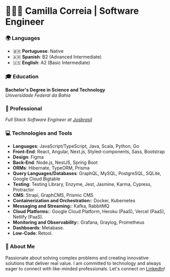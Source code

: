 # 👩🏽‍💻 Camilla Correia | Software Engineer

### 🌍 Languages

- 🇧🇷 **Portuguese**: Native
- 🇦🇷 **Spanish**: B2 (Advanced Intermediate)
- 🇺🇸 **English**: A2 (Basic Intermediate)

### 🎓 Education

**Bachelor's Degree in Science and Technology**  
_Universidade Federal da Bahia_

### 💼 Professional

_Full Stack Software Engineer at [Jusbrasil](https://www.jusbrasil.com.br/)_

### 💻 Technologies and Tools

- **Languages**: JavaScript/TypeScript, Java, Scala, Python, Go
- **Front-End**: React, Angular, Next.js, Styled-components, Sass, Bootstrap
- **Design**: Figma
- **Back-End**: Node.js, NestJS, Spring Boot
- **ORMs**: Hibernate, TypeORM, Prisma
- **Query Languages/Databases**: GraphQL, MySQL, PostgreSQL, SQLite, Google Cloud Bigtable
- **Testing**: Testing Library, Enzyme, Jest, Jasmine, Karma, Cypress, Protractor
- **CMS**: Strapi, GraphCMS, Prismic CMS
- **Containerization and Orchestration:**: Docker, Kubernetes
- **Messaging and Streaming:**: Kafka, RabbitMQ
- **Cloud Platforms:**: Google Cloud Platform, Heroku (PaaS), Vercel (PaaS), Netlify (PaaS).
- **Monitoring and Observability:**: Grafana, Graylog, Prometheus
- **Dashboards**: Metabase.
- **Low-Code**: Retool.

### 🚀 About Me

Passionate about solving complex problems and creating innovative solutions that deliver real value. I am committed to technology and always eager to connect with like-minded professionals. Let's connect on [LinkedIn](https://www.linkedin.com/)!
